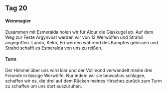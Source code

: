 ## Tag 20
#### Weinmagier
Zusammen mit Esmeralda holen wir für Aldur die Glaskugel ab. Auf dem Weg zur Feste Argynvost werden wir von 12 Werwölfen und Strahd angegriffen. Lando, Kelro, Eri werden während des Kampfes gebissen und Strahd schafft es Esmeralda von uns zu reißen.
#### Turm
Der Himmel über uns wird klar und der Vollmond verwandelt meine drei Freunde in bissige Werwölfe. Nur indem wir sie bewustlos schlagen, schaffen wir es, die drei auf dem Rücken meines Hirsches zurück zum Turm zu schaffen um uns dort auszuruhen.
